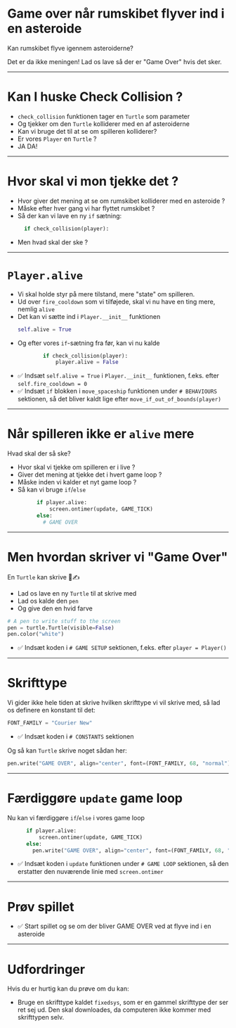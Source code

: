# Game over når rumskibet flyver ind i en asteroide

Kan rumskibet flyve igennem asteroiderne?

Det er da ikke meningen! Lad os lave så der er "Game Over" hvis det sker.

---

# Kan I huske Check Collision ?

* `check_collision` funktionen tager en `Turtle` som parameter
* Og tjekker om den `Turtle` kolliderer med en af asteroiderne
* Kan vi bruge det til at se om spilleren kolliderer?
* Er vores `Player` en `Turtle` ?
* JA DA!

---

# Hvor skal vi mon tjekke det ?

* Hvor giver det mening at se om rumskibet kolliderer med en asteroide ?
* Måske efter hver gang vi har flyttet rumskibet ?
* Så der kan vi lave en ny `if` sætning:
  ```python
    if check_collision(player):
  ```
* Men hvad skal der ske ?

--- 

# `Player.alive`


* Vi skal holde styr på mere tilstand, mere "state" om spilleren.
* Ud over `fire_cooldown` som vi tilføjede, skal vi nu have en ting mere, nemlig `alive`
* Det kan vi sætte ind i `Player.__init__` funktionen
  ```python
  self.alive = True
  ```
* Og efter vores `if`-sætning fra før, kan vi nu kalde
  ```python
          if check_collision(player):
              player.alive = False
  ```

- ✅ Indsæt `self.alive = True` i `Player.__init__` funktionen, f.eks. efter `self.fire_cooldown = 0`
- ✅ Indsæt `if` blokken i `move_spaceship` funktionen under `# BEHAVIOURS` sektionen, så det bliver kaldt lige efter `move_if_out_of_bounds(player)`

--- 

# Når spilleren ikke er `alive` mere

Hvad skal der så ske?

* Hvor skal vi tjekke om spilleren er i live ?
* Giver det mening at tjekke det i hvert game loop ?
* Måske inden vi kalder et nyt game loop ?
* Så kan vi bruge `if`/`else`
  ```python
        if player.alive:
            screen.ontimer(update, GAME_TICK)
        else:
          # GAME OVER
  ```

--- 

# Men hvordan skriver vi "Game Over"

En `Turtle` kan skrive 🐢✍️

* Lad os lave en ny `Turtle` til at skrive med
* Lad os kalde den `pen`
* Og give den en hvid farve

```python
# A pen to write stuff to the screen
pen = turtle.Turtle(visible=False)
pen.color("white")
```

- ✅ Indsæt koden i `# GAME SETUP` sektionen, f.eks. efter `player = Player()`

--- 

# Skrifttype 

Vi gider ikke hele tiden at skrive hvilken skrifttype vi vil skrive med, så lad os definere en konstant til det:

```python
FONT_FAMILY = "Courier New"
```

- ✅ Indsæt koden i `# CONSTANTS` sektionen


Og så kan `Turtle` skrive noget sådan her:

```python
pen.write("GAME OVER", align="center", font=(FONT_FAMILY, 68, "normal"))
```

--- 

# Færdiggøre `update` game loop

Nu kan vi færdiggøre `if`/`else` i vores game loop

```python
      if player.alive:
          screen.ontimer(update, GAME_TICK)
      else:
        pen.write("GAME OVER", align="center", font=(FONT_FAMILY, 68, "normal"))
```

- ✅ Indsæt koden i `update` funktionen under `# GAME LOOP` sektionen, så den erstatter den nuværende linie med `screen.ontimer`


--- 

# Prøv spillet

- ✅ Start spillet og se om der bliver GAME OVER ved at flyve ind i en asteroide


--- 

# Udfordringer

Hvis du er hurtig kan du prøve om du kan:

- Bruge en skrifttype kaldet `fixedsys`, som er en gammel skrifttype der ser ret sej ud. Den skal downloades, da computeren ikke kommer med skrifttypen selv.
